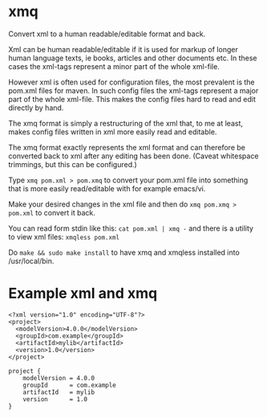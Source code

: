 # xmq
Convert xml to a human readable/editable format and back.

Xml can be human readable/editable if it is used for
markup of longer human language texts, ie books, articles
and other documents etc. In these cases the xml-tags
represent a minor part of the whole xml-file.

However xml is often used for configuration files, the
most prevalent is the pom.xml files for maven.
In such config files the xml-tags represent a major part
of the whole xml-file. This makes the config files
hard to read and edit directly by hand.

The xmq format is simply a restructuring of the xml
that, to me at least, makes config files written
in xml more easily read and editable.

The xmq format exactly represents the xml format
and can therefore be converted back to xml after
any editing has been done. (Caveat whitespace
trimmings, but this can be configured.)

Type `xmq pom.xml > pom.xmq`
to convert your pom.xml file into something that is more easily
read/editable with for example emacs/vi.

Make your desired changes in the xml file and then
do `xmq pom.xmq > pom.xml` to convert it back.

You can read form stdin like this:  `cat pom.xml | xmq -`
and there is a utility to view xml files: `xmqless pom.xml`

Do `make && sudo make install` to have xmq and xmqless installed
into /usr/local/bin.

# Example xml and xmq

```
<?xml version="1.0" encoding="UTF-8"?>
<project>
  <modelVersion>4.0.0</modelVersion>
  <groupId>com.example</groupId>
  <artifactId>mylib</artifactId>
  <version>1.0</version>
</project>
```

```
project {
    modelVersion = 4.0.0
    groupId      = com.example
    artifactId   = mylib
    version      = 1.0
}

```
